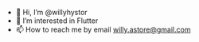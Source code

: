 - 👋 Hi, I’m @willyhystor
- 👀 I’m interested in Flutter
- 📫 How to reach me by email willy.astore@gmail.com

<!---
willyhystor/willyhystor is a ✨ special ✨ repository because its `README.md` (this file) appears on your GitHub profile.
You can click the Preview link to take a look at your changes.
--->
